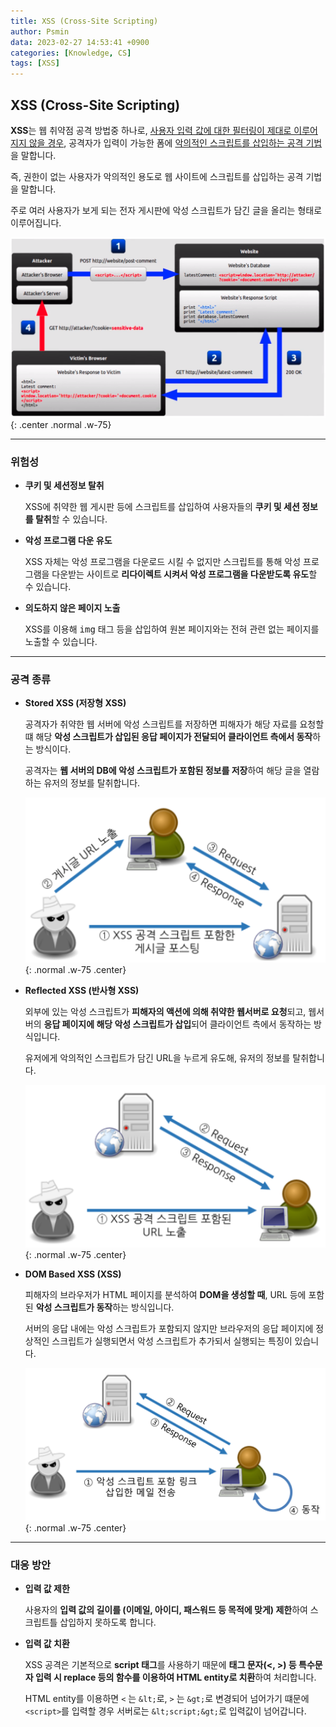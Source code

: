 ```yaml
---
title: XSS (Cross-Site Scripting)
author: Psmin
data: 2023-02-27 14:53:41 +0900
categories: [Knowledge, CS]
tags: [XSS]
---
```


## XSS (Cross-Site Scripting)

**XSS**는 웹 취약점 공격 방법중 하나로, <u>사용자 입력 값에 대한 필터링이 제대로 이루어지지 않을 경우</u>, 공격자가 입력이 가능한 폼에 <u>악의적인 스크립트를 삽입하는 공격 기법</u>을 말합니다.

즉, 권한이 없는 사용자가 악의적인 용도로 웹 사이트에 스크립트를 삽입하는 공격 기법을 말합니다.

주로 여러 사용자가 보게 되는 전자 게시판에 악성 스크립트가 담긴 글을 올리는 형태로 이루어집니다.

![xss-ex](/assets/img/xss-ex.png){: .center .normal .w-75}

---

### 위험성

- **쿠키 및 세션정보 탈취**

  XSS에 취약한 웹 게시판 등에 스크립트를 삽입하여 사용자들의 **쿠키 및 세션 정보를 탈취**할 수 있습니다.

- **악성 프로그램 다운 유도**

  XSS 자체는 악성 프로그램을 다운로드 시킬 수 없지만 스크립트를 통해 악성 프로그램을 다운받는 사이트로 **리다이렉트 시켜서 악성 프로그램을 다운받도록 유도**할 수 있습니다.

- **의도하지 않은 페이지 노출**

  XSS를 이용해 <kbd>img</kbd> 태그 등을 삽입하여 원본 페이지와는 전혀 관련 없는 페이지를 노출할 수 있습니다.

---

### 공격 종류

- **Stored XSS (저장형 XSS)**

  공격자가 취약한 웹 서버에 악성 스크립트를 저장하면 피해자가 해당 자료를 요청할 떄 해당 **악성 스크립트가 삽입된 응답 페이지가 전달되어 클라이언트 측에서 동작**하는 방식이다.

  공격자는 **웹 서버의 DB에 악성 스크립트가 포함된 정보를 저장**하여 해당 글을 열람하는 유저의 정보를 탈취합니다.

  ![stored-xss](/assets/img/stored-xss.png){: .normal .w-75 .center}

- **Reflected XSS (반사형 XSS)**

  외부에 있는 악성 스크립트가 **피해자의 액션에 의해 취약한 웹서버로 요청**되고, 웹서버의 **응답 페이지에 해당 악성 스크립트가 삽입**되어 클라이언트 측에서 동작하는 방식입니다.

  유저에게 악의적인 스크립트가 담긴 URL을 누르게 유도해, 유저의 정보를 탈취합니다.

  ![reflected-xss](/assets/img/reflected-xss.png){: .normal .w-75 .center}
  ​

- **DOM Based XSS (XSS)**

  피해자의 브라우저가 HTML 페이지를 분석하여 **DOM을 생성할 때**, URL 등에 포함된 **악성 스크립트가 동작**하는 방식입니다.

  서버의 응답 내에는 악성 스크립트가 포함되지 않지만 브라우저의 응답 페이지에 정상적인 스크립트가 실행되면서 악성 스크립트가 추가되서 실행되는 특징이 있습니다.

  ![DOM-xss](/assets/img/DOM-xss.png){: .normal .w-75 .center}

---

### 대응 방안

- **입력 값 제한**

  사용자의 **입력 값의 길이를 (이메일, 아이디, 패스워드 등 목적에 맞게) 제한**하여 스크립트틀 삽입하지 못하도록 합니다.

- **입력 값 치환**

  XSS 공격은 기본적으로 **script 태그**를 사용하기 때문에 **태그 문자(<, >) 등 특수문자 입력 시 replace 등의 함수를 이용하여 HTML entity로 치환**하여 처리합니다.

  HTML entity를 이용하면 `<` 는 `&lt;`로, `>` 는 `&gt;`로 변경되어 넘어가기 떄문에 `<script>`를 입력할 경우 서버로는 `&lt;script;&gt;`로 입력값이 넘어갑니다.
